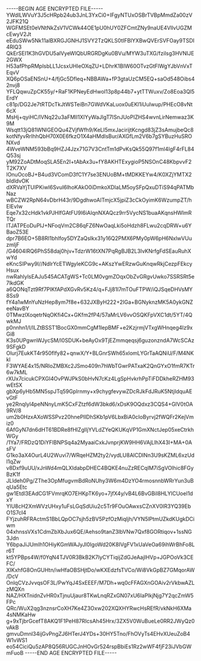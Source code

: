 -----BEGIN AGE ENCRYPTED FILE-----
YWdlLWVuY3J5cHRpb24ub3JnL3YxCi0+IFgyNTUxOSBrTVBpMmdZa00zV2JFK21Q
WGFMSEt0eVNtNkZsV1VCWk44OE1pU0hUY0ZFCmtZNy9naUE4VllvUGZMcEwyV2Jt
eEduSWw5Nk11alBXRGJGNHJ1SVY2TzQKLS0tIFBlYXBwQVErSVFOay9TSDI4RlQ3
QkErSEI1K3hGVDU5alVyeWlQbURGRDgKu0BVu/MYW3uTXG/fzilsg3HVNIJE2GWX
H53afPhpRMplsbLL1JcsxUHIeOXqZU+LDhrK1BIW60OTvzGtFlWgYJbVnVxTEqvV
XQ6pOSaENSnU+4/fjGc5Dfleq+NBBAWa+fP3gtaUzCM5EQ+saOd548Oibs42nvj8
YFLQqwuZpCK55y/+RaF1KPNeyEdHwoI13p8p44b7+ytTTWuxv/Zo8Eoa3Ql5ErdY
c81p/DG2Je7tRTDcTkJtWSTeiBn7GWdVKaLuox0uEKl1iUuIwup/PHEcO8vNt6cX
MsHj+qyiHC/lVNq22u3aFMlI1XIYyWaJlgT7ISnJUoPIZHS4wvnLirNemwaz3K9M
Wsqtt13jQ81WNlGEOQu4ZVjfWfh9/KeLI5mxJacirijtKcngd83jZ3sAmujbeQc8
kotNfyvRrIhhQbH70X0E6fkzO1X4aHMdIsBur/AXGfLm2V6b7gSYBuzHuSRONXvd
4WveWNM593bBq9HZJ4Jzx71G7V3CntTm1dPvKsQk55Q97f1ml4IgF4rFL84Q53sj
yM92ZoADtMoqSLA5En2I+tAbAx3u+fY8AKHTExygioP5NSOnC48KbpvvF2T2K7XV
lOnuOcoBJ+B4ud3VComD3fC1Y7se3ENUoBM+tMDKKEYw4/K0XZjYMTX2bIdldvOK
dXRVaYjTUIPKiwI6SvuI6lhoKAkO0iDmkoXDIaLM5oySFpQxuDTiS94qPATMbNaz
wBCZW2RpN64vDbrH43r/9DgdhwoAITmjcX5jpiZ3cCkOyimK6WzumpZT/hElEvIw
Eqe7x32cHdk1vkPJHlfGAtFU9I6iAlqnNXAQcz9rr5VycNS1buaAKqnsHWlmRTQr
ITJATPEoDuPIJ+NFoqVm2C86qFZ6NwOaqLki5oHdzh8FLwu2cqDRW+u6YBaoZ53E
dpr7B6EO+5B8RI1bhlfoy5DYZaQsIkx31y16Q2PMX6PMy0pW6pH6NxlwVUuzmljF
/G4604IRQ6PhS58daj0hjv+TdzrW16tXN7PqRgBJB2L3IvKNrfgFdSEauRuhXwYd
eKncSIPwy9l//NdlrYcETWgyleKCG9c+AKszYwERzwGuKnqwRkjCezpFEkcyHsux
nwRahlylsEAJu545ACATgWS+Tc0LM0vgmZOqxObZvGRgvUwko7SSRSRt5e7lkdGK
a6QONqTzt9Rf7PIKfAPdXGvRv5Kz4/q+FJj81I7mTOuFTPW/iQJSqeDHVsMY8Ss9
fY4a1wMnYuNzHep8ym7f8e+632JXByH222+2IGa+BGNyknzMK5A0ykGNZeeNavBY
0TMwzlXoqetrNqOKfi4Cx+GKfm2fP4/57aMrLV6vvOSQKFpVXC1dt/5YT/4QwkMJ
p0nnhn1/I/ILZtBSST1BocGX0mmCgM1IepBMF+e2KzjrmjVTxgWHnqeg4Iz9xGi8
K3s0UPgwnWJycSM/l0SDUK+beAyOx9TjEZmmqeqsj6guzonzndA7WcSCAz9SFgkD
Olurj7EukKT4r950fIfy82+qnwX/Y+BLGnrSWh65xlomLYGrTaAQNiU/F/M4NKkl
F3WYAE4x15/NRloZMBXc2JSmo409n7hWbTGwrPATxaK2QnGYxO1fmR7KTr6w7kML
rXUx7cicukCPXGI4OvPWJPkS0bHvN7cKz4LgSpHvkrhPpTiFDDkheRZHM93wEtSX
gbXp6yHb5MN5spJTq59Gplrnmy+x9chygfevywZDcRJkFdJRuK5NtjIdquAEvGtF
ye2RnqIyl4peNNnyLmK5CxFZtzf6dW3bkd6/xDsK9OQdxz3CQS4+GIV0tOA9RV/8
um2b0HzxAXoWSSPvz20hnePIIDhSKb1pV6LbxBiA0cIoByrvj2fWQFr2KejVmiz0
6AfGyN7dn6dHT61BDRe8fHIZglIjYVLdZYeQKUKqVP1GmXNctJep05xeCtrkhWGy
/1Ya7/FRDzQ1DiYFlBNPSq4a2MyaaiCxkJvnprjKW9HH6VAjLlhX43I+MA+0AsFV
G1ko3aX4OurL4U2Wuvi7/WRqeHZM2ty2/vydLU8AlCDINn3U9sKZML6xzUdI1qZw
v8Dxf9uUU/xJnWd4mQLXIdabpDHEC4BQKE4nuZzRECqIM7iSgVOlhic8FGyBzK1f
JLldeh0Pg/ZThe3OpMfugvmBdRoNUhy3W6m4DzYO4rmosnnbWRrYun3uBqUa5Etc
gw1Etdl3EAdCG1FVmrqKO7EHKpTK6yo+7jfX4y/vB4L6BvGBiI8HLYlCUoeI1dxY
YlU8cH2XmWVzUHxy1uFsLGqSdUiu2c5Tr9FOuOAwxsCZnXV0IR3YQ39EbO1S7cI4
FYjzuhRFRActmS1BbLQpOC7sjh5zBV5PzfOzMiqljh/VYN5lPtmUZkdKUgkDCiwm
04xhnssVXs1CdmZbXbJux6QE/Aehso9tanZ3lbVNw7Qxf8GORtiqov+1ssNG3Jdn
Y6bpaJiJUmIh1OHiyKGmWAJyJl0IgoWd20K8IVgFV1xUaVeOa69ihWrBhFo8Lr6T
kt5YPBps4W/f0YqN4TJV0R3BkB2K7lyCYTiqijZdGJeAajIHVp+JGPOoVk3CEFC/
XIKxhfG8OnGUHtn/iwHfaOBSHjtDo/wKXEdzfsTVCo/Wi8VkGpBZ7GMqorAW/DcV
OnlqCVzJvvqsOF3L/PwYqJ4SxEEEF/M7Dh+wq0cFFAGXnGOAiv2rVkbwAZLzMQXn
NAZ/HXTnidnZvHR0xTjnuUjaur8TKwLnqRZxGN07xU6IaPlkjNjg7Y2qcZmW5FPc
QRc/WuX2qg3nznsrCoXH7Ke4Z3Oxw202XQXHYRwcHsREfR/vkNkH6XMa4sNMKaHw
g+9xTjbrGcefT8AKQ1F1PeH87RIcsAh45Hrx/3ZX5V0WuBueLe0RR2JWyQz0vAkB
gmvuDmnl34ijGvPngZJ6HTerJ4YDs+30HY5Tno/FhOVyTs4EHvXUeuZoB4W1vWS1
eo54CiciQu5zAP8Q56RUGCJnHOvGr524rspBbiEs1Rz2wWF4fjF23iJVbGWmFuoB
-----END AGE ENCRYPTED FILE-----
